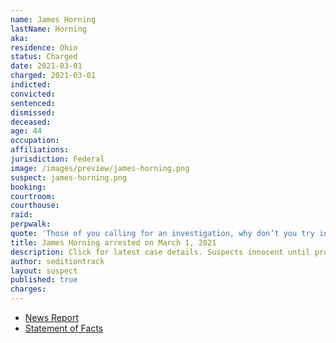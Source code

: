 ```yaml
---
name: James Horning
lastName: Horning
aka:
residence: Ohio
status: Charged
date: 2021-03-01
charged: 2021-03-01
indicted:
convicted: 
sentenced: 
dismissed: 
deceased:
age: 44
occupation:
affiliations:
jurisdiction: Federal
image: /images/preview/james-horning.png
suspect: james-horning.png
booking:
courtroom:
courthouse:
raid:
perpwalk:
quote: 'Those of you calling for an investigation, why don’t you try investigating deez nuts with ya chin'
title: James Horning arrested on March 1, 2021
description: Click for latest case details. Suspects innocent until proven guilty.
author: seditiontrack
layout: suspect
published: true
charges:
---
```

- [News Report](https://sciotovalleyguardian.com/2021/01/10/fbi-tipped-to-local-man-who-was-involved-in-capitol-siege/)
- [Statement of Facts](https://www.justice.gov/usao-dc/case-multi-defendant/file/1378696/download)
